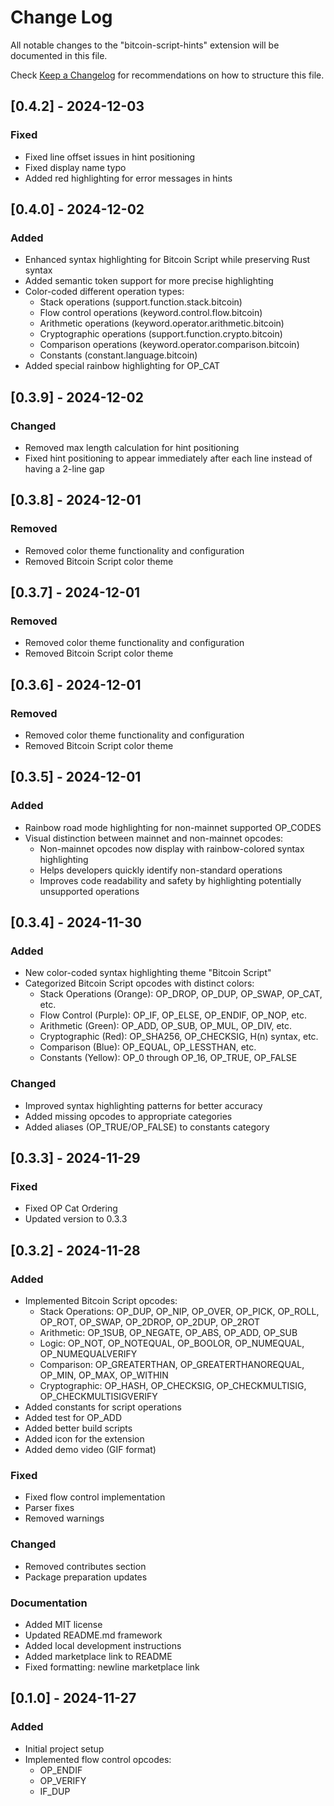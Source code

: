 # Change Log

All notable changes to the "bitcoin-script-hints" extension will be documented in this file.

Check [Keep a Changelog](http://keepachangelog.com/) for recommendations on how to structure this file.

## [0.4.2] - 2024-12-03

### Fixed
- Fixed line offset issues in hint positioning
- Fixed display name typo
- Added red highlighting for error messages in hints

## [0.4.0] - 2024-12-02

### Added
- Enhanced syntax highlighting for Bitcoin Script while preserving Rust syntax
- Added semantic token support for more precise highlighting
- Color-coded different operation types:
  - Stack operations (support.function.stack.bitcoin)
  - Flow control operations (keyword.control.flow.bitcoin)
  - Arithmetic operations (keyword.operator.arithmetic.bitcoin)
  - Cryptographic operations (support.function.crypto.bitcoin)
  - Comparison operations (keyword.operator.comparison.bitcoin)
  - Constants (constant.language.bitcoin)
- Added special rainbow highlighting for OP_CAT

## [0.3.9] - 2024-12-02

### Changed
- Removed max length calculation for hint positioning
- Fixed hint positioning to appear immediately after each line instead of having a 2-line gap

## [0.3.8] - 2024-12-01

### Removed
- Removed color theme functionality and configuration
- Removed Bitcoin Script color theme

## [0.3.7] - 2024-12-01

### Removed
- Removed color theme functionality and configuration
- Removed Bitcoin Script color theme

## [0.3.6] - 2024-12-01

### Removed
- Removed color theme functionality and configuration
- Removed Bitcoin Script color theme

## [0.3.5] - 2024-12-01

### Added
- Rainbow road mode highlighting for non-mainnet supported OP_CODES
- Visual distinction between mainnet and non-mainnet opcodes:
  - Non-mainnet opcodes now display with rainbow-colored syntax highlighting
  - Helps developers quickly identify non-standard operations
  - Improves code readability and safety by highlighting potentially unsupported operations

## [0.3.4] - 2024-11-30

### Added
- New color-coded syntax highlighting theme "Bitcoin Script"
- Categorized Bitcoin Script opcodes with distinct colors:
  - Stack Operations (Orange): OP_DROP, OP_DUP, OP_SWAP, OP_CAT, etc.
  - Flow Control (Purple): OP_IF, OP_ELSE, OP_ENDIF, OP_NOP, etc.
  - Arithmetic (Green): OP_ADD, OP_SUB, OP_MUL, OP_DIV, etc.
  - Cryptographic (Red): OP_SHA256, OP_CHECKSIG, H(n) syntax, etc.
  - Comparison (Blue): OP_EQUAL, OP_LESSTHAN, etc.
  - Constants (Yellow): OP_0 through OP_16, OP_TRUE, OP_FALSE

### Changed
- Improved syntax highlighting patterns for better accuracy
- Added missing opcodes to appropriate categories
- Added aliases (OP_TRUE/OP_FALSE) to constants category

## [0.3.3] - 2024-11-29

### Fixed
- Fixed OP Cat Ordering
- Updated version to 0.3.3

## [0.3.2] - 2024-11-28

### Added
- Implemented Bitcoin Script opcodes:
  - Stack Operations: OP_DUP, OP_NIP, OP_OVER, OP_PICK, OP_ROLL, OP_ROT, OP_SWAP, OP_2DROP, OP_2DUP, OP_2ROT
  - Arithmetic: OP_1SUB, OP_NEGATE, OP_ABS, OP_ADD, OP_SUB
  - Logic: OP_NOT, OP_NOTEQUAL, OP_BOOLOR, OP_NUMEQUAL, OP_NUMEQUALVERIFY
  - Comparison: OP_GREATERTHAN, OP_GREATERTHANOREQUAL, OP_MIN, OP_MAX, OP_WITHIN
  - Cryptographic: OP_HASH, OP_CHECKSIG, OP_CHECKMULTISIG, OP_CHECKMULTISIGVERIFY
- Added constants for script operations
- Added test for OP_ADD
- Added better build scripts
- Added icon for the extension
- Added demo video (GIF format)

### Fixed
- Fixed flow control implementation
- Parser fixes
- Removed warnings

### Changed
- Removed contributes section
- Package preparation updates

### Documentation
- Added MIT license
- Updated README.md framework
- Added local development instructions
- Added marketplace link to README
- Fixed formatting: newline marketplace link

## [0.1.0] - 2024-11-27

### Added
- Initial project setup
- Implemented flow control opcodes:
  - OP_ENDIF
  - OP_VERIFY
  - IF_DUP
